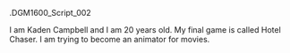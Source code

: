 .DGM1600_Script_002


I am Kaden Campbell and I am 20 years old. My final game is called Hotel Chaser. I am trying to become an animator for movies.

